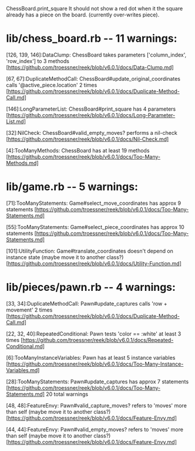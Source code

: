 ChessBoard.print_square
It should not show a red dot when it the square already has a piece on the board. (currently over-writes piece).

# lib/chess_board.rb -- 11 warnings:

[126, 139, 146]:DataClump: ChessBoard takes parameters ['column_index', 'row_index'] to 3 methods 
[https://github.com/troessner/reek/blob/v6.0.1/docs/Data-Clump.md]

[67, 67]:DuplicateMethodCall: ChessBoard#update_original_coordinates calls '@active_piece.location' 2 times 
[https://github.com/troessner/reek/blob/v6.0.1/docs/Duplicate-Method-Call.md]

[146]:LongParameterList: ChessBoard#print_square has 4 parameters 
[https://github.com/troessner/reek/blob/v6.0.1/docs/Long-Parameter-List.md]

[32]:NilCheck: ChessBoard#valid_empty_moves? performs a nil-check 
[https://github.com/troessner/reek/blob/v6.0.1/docs/Nil-Check.md]

[4]:TooManyMethods: ChessBoard has at least 19 methods 
[https://github.com/troessner/reek/blob/v6.0.1/docs/Too-Many-Methods.md]

# lib/game.rb -- 5 warnings:

[71]:TooManyStatements: Game#select_move_coordinates has approx 9 statements 
[https://github.com/troessner/reek/blob/v6.0.1/docs/Too-Many-Statements.md]

[55]:TooManyStatements: Game#select_piece_coordinates has approx 10 statements 
[https://github.com/troessner/reek/blob/v6.0.1/docs/Too-Many-Statements.md]

[101]:UtilityFunction: Game#translate_coordinates doesn't depend on instance state (maybe move it to another class?) 
[https://github.com/troessner/reek/blob/v6.0.1/docs/Utility-Function.md]

# lib/pieces/pawn.rb -- 4 warnings:

[33, 34]:DuplicateMethodCall: Pawn#update_captures calls 'row + movement' 2 times 
[https://github.com/troessner/reek/blob/v6.0.1/docs/Duplicate-Method-Call.md]

[22, 32, 40]:RepeatedConditional: Pawn tests 'color == :white' at least 3 times 
[https://github.com/troessner/reek/blob/v6.0.1/docs/Repeated-Conditional.md]

[6]:TooManyInstanceVariables: Pawn has at least 5 instance variables 
[https://github.com/troessner/reek/blob/v6.0.1/docs/Too-Many-Instance-Variables.md]

[28]:TooManyStatements: Pawn#update_captures has approx 7 statements 
[https://github.com/troessner/reek/blob/v6.0.1/docs/Too-Many-Statements.md]
20 total warnings

[48, 48]:FeatureEnvy: Pawn#valid_capture_moves? refers to 'moves' more than self (maybe move it to another class?) [https://github.com/troessner/reek/blob/v6.0.1/docs/Feature-Envy.md]

[44, 44]:FeatureEnvy: Pawn#valid_empty_moves? refers to 'moves' more than self (maybe move it to another class?) [https://github.com/troessner/reek/blob/v6.0.1/docs/Feature-Envy.md]

